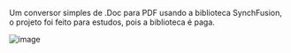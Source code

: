 Um conversor simples de .Doc para PDF usando a biblioteca SynchFusion, o projeto foi feito para estudos, pois a biblioteca é paga.

![image](https://github.com/user-attachments/assets/6f4704d4-d971-478b-a922-5795b2272a04)
